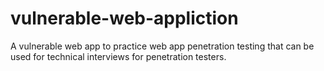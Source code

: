 # vulnerable-web-appliction
A vulnerable web app to practice web app penetration testing that can be used for technical interviews for penetration testers.
